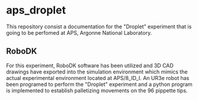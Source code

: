 # aps_droplet
This repository consist a documentation for the "Droplet" experiment that is going to be perfomed at APS, Argonne National Laboratory.

## RoboDK

For this experiment, RoboDK software has been utilized and 3D CAD drawings have exported into the simulation environment which mimics the actual experimental environment located at APS/8_ID_I. An UR3e robot has been programed to perform the "Droplet" experiment and a python program is implemented to establish palletizing movements on the 96 pippette tips.


